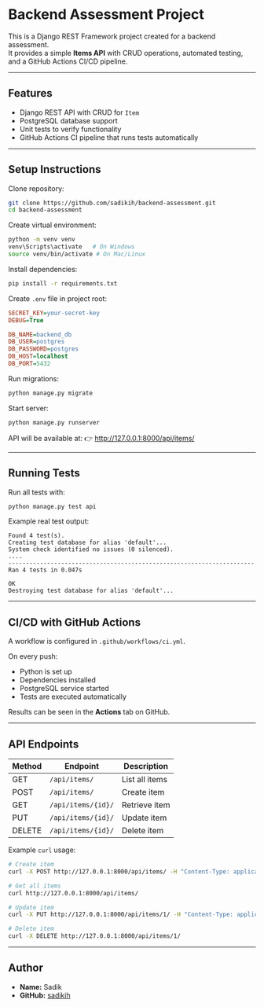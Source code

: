 # Backend Assessment Project

This is a Django REST Framework project created for a backend assessment.  
It provides a simple **Items API** with CRUD operations, automated testing, and a GitHub Actions CI/CD pipeline.  

---

## Features
- Django REST API with CRUD for `Item`
- PostgreSQL database support
- Unit tests to verify functionality
- GitHub Actions CI pipeline that runs tests automatically

---

## Setup Instructions

Clone repository:
```bash
git clone https://github.com/sadikih/backend-assessment.git
cd backend-assessment
```

Create virtual environment:
```bash
python -m venv venv
venv\Scripts\activate   # On Windows
source venv/bin/activate # On Mac/Linux
```

Install dependencies:
```bash
pip install -r requirements.txt
```

Create `.env` file in project root:
```ini
SECRET_KEY=your-secret-key
DEBUG=True

DB_NAME=backend_db
DB_USER=postgres
DB_PASSWORD=postgres
DB_HOST=localhost
DB_PORT=5432
```

Run migrations:
```bash
python manage.py migrate
```

Start server:
```bash
python manage.py runserver
```
API will be available at:
👉 http://127.0.0.1:8000/api/items/

---

## Running Tests

Run all tests with:
```bash
python manage.py test api
```

Example real test output:
```
Found 4 test(s).
Creating test database for alias 'default'...
System check identified no issues (0 silenced).
....
----------------------------------------------------------------------
Ran 4 tests in 0.047s

OK
Destroying test database for alias 'default'...
```

---

## CI/CD with GitHub Actions

A workflow is configured in `.github/workflows/ci.yml`.

On every push:
- Python is set up
- Dependencies installed
- PostgreSQL service started
- Tests are executed automatically

Results can be seen in the **Actions** tab on GitHub.

---

## API Endpoints

| Method | Endpoint           | Description    |
|--------|--------------------|----------------|
| GET    | `/api/items/`      | List all items |
| POST   | `/api/items/`      | Create item    |
| GET    | `/api/items/{id}/` | Retrieve item  |
| PUT    | `/api/items/{id}/` | Update item    |
| DELETE | `/api/items/{id}/` | Delete item    |

Example `curl` usage:

```bash
# Create item
curl -X POST http://127.0.0.1:8000/api/items/ -H "Content-Type: application/json" -d '{"name": "Laptop"}'

# Get all items
curl http://127.0.0.1:8000/api/items/

# Update item
curl -X PUT http://127.0.0.1:8000/api/items/1/ -H "Content-Type: application/json" -d '{"name": "Tablet Pro"}'

# Delete item
curl -X DELETE http://127.0.0.1:8000/api/items/1/
```

---

## Author
- **Name:** Sadik  
- **GitHub:** [sadikih](https://github.com/sadikih)
